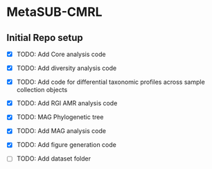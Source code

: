# MetaSUB-CMRL

## Initial Repo setup
- [X] TODO: Add Core analysis code
- [X] TODO: Add diversity analysis code
- [X] TODO: Add code for differential taxonomic profiles across sample collection objects 
- [X] TODO: Add RGI AMR analysis code
- [X] TODO: MAG Phylogenetic tree
- [X] TODO: Add MAG analysis code
- [X] TODO: Add figure generation code
- [ ] TODO: Add dataset folder 

